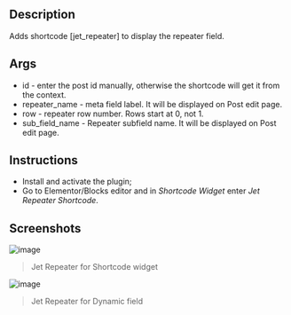 ## Description
Adds shortcode [jet_repeater] to display the repeater field.

## Args
- id - enter the post id manually, otherwise the shortcode will get it from the context.
- repeater_name - meta field label. It will be displayed on Post edit page.
- row - repeater row number. Rows start at 0, not 1.
- sub_field_name - Repeater subfield name. It will be displayed on Post edit page.

## Instructions
- Install and activate the plugin;
- Go to Elementor/Blocks editor and in *Shortcode Widget* enter *Jet Repeater Shortcode*.

## Screenshots

![image](https://user-images.githubusercontent.com/33423149/174735312-28e6efc3-b941-4df9-9b46-142c741cfcfc.png)
> Jet Repeater for Shortcode widget

![image](https://user-images.githubusercontent.com/33423149/174735633-e12776b7-3b81-4808-ae67-cf18f364f6c4.png)
> Jet Repeater for Dynamic field
